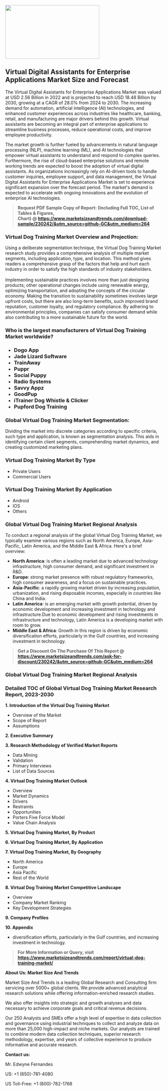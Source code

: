 <p><img class="alignnone size-medium wp-image-20088" src="https://ffe5etoiles.com/wp-content/uploads/2024/12/MST1-300x171.png" alt="" width="300" height="171" /></p><h2>Virtual Digital Assistants for Enterprise Applications Market Size and Forecast</h2><p>The Virtual Digital Assistants for Enterprise Applications Market was valued at USD 2.56 Billion in 2022 and is projected to reach USD 18.48 Billion by 2030, growing at a CAGR of 28.0% from 2024 to 2030. The increasing demand for automation, artificial intelligence (AI) technologies, and enhanced customer experiences across industries like healthcare, banking, retail, and manufacturing are major drivers behind this growth. Virtual assistants are becoming an integral part of enterprise applications to streamline business processes, reduce operational costs, and improve employee productivity.</p><p>The market growth is further fueled by advancements in natural language processing (NLP), machine learning (ML), and AI technologies that empower virtual assistants to understand and respond to complex queries. Furthermore, the rise of cloud-based enterprise solutions and remote working trends are expected to boost the adoption of virtual digital assistants. As organizations increasingly rely on AI-driven tools to handle customer inquiries, employee support, and data management, the Virtual Digital Assistants for Enterprise Applications Market is set to experience significant expansion over the forecast period. The market's demand is expected to accelerate with ongoing innovations and the evolution of enterprise AI technologies.</p></p><blockquote id="" class=""><strong>Request PDF Sample Copy of Report: (Including Full TOC, List of Tables &amp; Figures, Chart)&nbsp;@&nbsp;<strong><a href="https://www.marketsizeandtrends.com/download-sample/230242/&utm_source=github-GC&utm_medium=264" target="_blank">https://www.marketsizeandtrends.com/download-sample/230242/&utm_source=github-GC&utm_medium=264</a></strong></strong></blockquote><h3 id="" class="">Virtual Dog Training Market&nbsp;Overview and Projection:</h3><p id="" class="">Using a deliberate segmentation technique, the Virtual Dog Training Market research study provides a comprehensive analysis of multiple market segments, including application, type, and location. This method gives readers a comprehensive grasp of the factors that help and hurt each industry in order to satisfy the high standards of industry stakeholders. <br /> <br />Implementing sustainable practices involves more than just designing products; other operational changes include using renewable energy, optimizing transportation, and adopting the concepts of the circular economy. Making the transition to sustainability sometimes involves large upfront costs, but there are also long-term benefits, such improved brand reputation, customer loyalty, and regulatory compliance. By adhering to environmental principles, companies can satisfy consumer demand while also contributing to a more sustainable future for the world.</p><h3 id="" class="">Who is the largest manufacturers of&nbsp;Virtual Dog Training Market worldwide?</h3><h3 class=""><p><ul><li>Dogo App </li><li> Jade Lizard Software </li><li> TrainAway </li><li> Puppr </li><li> Social Puppy </li><li> Radio Systems </li><li> Savvy Appz </li><li> GoodPup </li><li> iTrainer Dog Whistle & Clicker </li><li> Pupford Dog Training</li></ul></p></h3><h3 id="" class="">Global&nbsp;Virtual Dog Training Market Segmentation:</h3><p id="" class="">Dividing the market into discrete categories according to specific criteria, such type and application, is known as segmentation analysis. This aids in identifying certain client segments, comprehending market dynamics, and creating customized marketing plans.</p><h3 id="" class="">Virtual Dog Training Market&nbsp;By Type</h3><p><p><ul><li>Private Users</li><li> Commercial Users</p></li></ul></p></p><h3 id="" class="">Virtual Dog Training Market&nbsp;By Application</h3><p class=""><p><ul><li>Android</li><li> IOS</li><li> Others</li></ul></p></p><h3 id="" class="">Global Virtual Dog Training Market Regional Analysis</h3><p id="" class="">To conduct a regional analysis of the global Virtual Dog Training Market, we typically examine various regions such as North America, Europe, Asia-Pacific, Latin America, and the Middle East &amp; Africa. Here's a brief overview:</p><ul><li><strong>North America</strong>: is often a leading market due to advanced technology infrastructure, high consumer demand, and significant investment in R&amp;D.</li><li><strong>Europe</strong>: strong market presence with robust regulatory frameworks, high consumer awareness, and a focus on sustainable practices.</li><li><strong>Asia-Pacific</strong>: a rapidly growing market driven by increasing population, urbanization, and rising disposable incomes, especially in countries like China and India.</li><li><strong>Latin America</strong>: is an emerging market with growth potential, driven by economic development and increasing investment in technology and infrastructure.Due to economic development and rising investments in infrastructure and technology, Latin America is a developing market with room to grow.</li><li><strong>Middle East &amp; Africa</strong>: Growth in this region is driven by economic diversification efforts, particularly in the Gulf countries, and increasing investment in technology.</li></ul><blockquote id="" class=""><strong>Get a Discount On The Purchase Of This Report @ <strong><a href="https://www.marketsizeandtrends.com/ask-for-discount/230242/&utm_source=github-GC&utm_medium=264" target="_blank">https://www.marketsizeandtrends.com/ask-for-discount/230242/&utm_source=github-GC&utm_medium=264</a></strong></strong></blockquote><h3 id="" class="">Global Virtual Dog Training Market Regional Analysis</h3><h3 id="" class="">Detailed TOC of Global Virtual Dog Training Market Research Report, 2023-2030</h3><p id="" class=""><strong>1. Introduction of the Virtual Dog Training Market</strong></p><ul><li>Overview of the Market</li><li>Scope of Report</li><li>Assumptions</li></ul><p id="" class=""><strong>2. Executive Summary</strong></p><p id="" class=""><strong>3. Research Methodology of Verified Market Reports</strong></p><ul><li>Data Mining</li><li>Validation</li><li>Primary Interviews</li><li>List of Data Sources</li></ul><p id="" class=""><strong>4. Virtual Dog Training Market Outlook</strong></p><ul><li>Overview</li><li>Market Dynamics</li><li>Drivers</li><li>Restraints</li><li>Opportunities</li><li>Porters Five Force Model</li><li>Value Chain Analysis</li></ul><p id="" class=""><strong>5. Virtual Dog Training Market, By Product</strong></p><p id="" class=""><strong>6. Virtual Dog Training Market, By Application</strong></p><p id="" class=""><strong>7. Virtual Dog Training Market, By Geography</strong></p><ul><li>North America</li><li>Europe</li><li>Asia Pacific</li><li>Rest of the World</li></ul><p id="" class=""><strong>8. Virtual Dog Training Market Competitive Landscape</strong></p><ul><li>Overview</li><li>Company Market Ranking</li><li>Key Development Strategies</li></ul><p id="" class=""><strong>9. Company Profiles</strong></p><p id="" class=""><strong>10. Appendix</strong></p><ul><li>diversification efforts, particularly in the Gulf countries, and increasing investment in technology.</li></ul><blockquote id="" class=""><strong>For More Information or Query, visit <strong><strong><a href="https://www.marketsizeandtrends.com/report/virtual-dog-training-market/" target="_blank">https://www.marketsizeandtrends.com/report/virtual-dog-training-market/</a></strong></strong></strong></blockquote><p id="" class=""><strong>About Us: Market Size And Trends</strong></p><p id="" class="">Market Size And Trends is a leading Global Research and Consulting firm servicing over 5000+ global clients. We provide advanced analytical research solutions while offering information-enriched research studies.</p><p id="" class="">We also offer insights into strategic and growth analyses and data necessary to achieve corporate goals and critical revenue decisions.</p><p id="" class="">Our 250 Analysts and SMEs offer a high level of expertise in data collection and governance using industrial techniques to collect and analyze data on more than 25,000 high-impact and niche markets. Our analysts are trained to combine modern data collection techniques, superior research methodology, expertise, and years of collective experience to produce informative and accurate research.</p><p id="" class=""><strong>Contact us:</strong></p><p id="" class="">Mr. Edwyne Fernandes</p><p id="" class="">US: +1 (650)-781-4080</p><p id="" class="">US Toll-Free: +1 (800)-782-1768</p>
